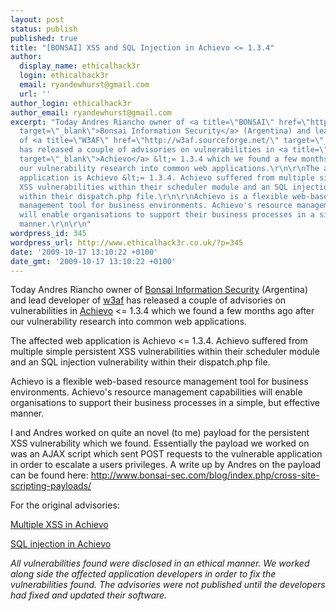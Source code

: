 ```yaml
---
layout: post
status: publish
published: true
title: "[BONSAI] XSS and SQL Injection in Achievo <= 1.3.4"
author:
  display_name: ethicalhack3r
  login: ethicalhack3r
  email: ryandewhurst@gmail.com
  url: ''
author_login: ethicalhack3r
author_email: ryandewhurst@gmail.com
excerpt: "Today Andres Riancho owner of <a title=\"BONSAI\" href=\"http://www.bonsai-sec.com/\"
  target=\"_blank\">Bonsai Information Security</a> (Argentina) and lead developer
  of <a title=\"W3AF\" href=\"http://w3af.sourceforge.net/\" target=\"_blank\">w3af</a>
  has released a couple of advisories on vulnerabilities in <a title=\"Achievo\" href=\"http://www.achievo.org/\"
  target=\"_blank\">Achievo</a> &lt;= 1.3.4 which we found a few months ago after
  our vulnerability research into common web applications.\r\n\r\nThe affected web
  application is Achievo &lt;= 1.3.4. Achievo suffered from multiple simple persistent
  XSS vulnerabilities within their scheduler module and an SQL injection vulnerability
  within their dispatch.php file.\r\n\r\nAchievo is a flexible web-based resource
  management tool for business environments. Achievo's resource management capabilities
  will enable organisations to support their business processes in a simple, but effective
  manner.\r\n\r\n"
wordpress_id: 345
wordpress_url: http://www.ethicalhack3r.co.uk/?p=345
date: '2009-10-17 13:10:22 +0100'
date_gmt: '2009-10-17 13:10:22 +0100'
---
```

<p>Today Andres Riancho owner of <a title="BONSAI" href="http://www.bonsai-sec.com/" target="_blank">Bonsai Information Security</a> (Argentina) and lead developer of <a title="W3AF" href="http://w3af.sourceforge.net/" target="_blank">w3af</a> has released a couple of advisories on vulnerabilities in <a title="Achievo" href="http://www.achievo.org/" target="_blank">Achievo</a> &lt;= 1.3.4 which we found a few months ago after our vulnerability research into common web applications.</p>
<p>The affected web application is Achievo &lt;= 1.3.4. Achievo suffered from multiple simple persistent XSS vulnerabilities within their scheduler module and an SQL injection vulnerability within their dispatch.php file.</p>
<p>Achievo is a flexible web-based resource management tool for business environments. Achievo's resource management capabilities will enable organisations to support their business processes in a simple, but effective manner.</p>
<p><a id="more"></a><a id="more-345"></a></p>
<p>I and Andres worked on quite an novel (to me) payload for the persistent XSS vulnerability which we found. Essentially the payload we worked on was an AJAX script which sent POST requests to the vulnerable application in order to escalate a users privileges. A write up by Andres on the payload can be found here: <a title="Achievo Payload" href="http://www.bonsai-sec.com/blog/index.php/cross-site-scripting-payloads/" target="_blank">http://www.bonsai-sec.com/blog/index.php/cross-site-scripting-payloads/</a></p>
<p>For the original advisories:</p>
<p><a title="Achievo XSS" href="http://www.bonsai-sec.com/research/vulnerabilities/achievo-multiple-xss-0101.txt" target="_blank">Multiple XSS in Achievo</a></p>
<p><a title="Achievo SQL Injection" href="http://www.bonsai-sec.com/research/vulnerabilities/achievo-sql-injection-0102.txt" target="_blank">SQL injection in Achievo</a></p>
<p><em>All vulnerabilities found were disclosed in an ethical manner. We worked along side the affected application developers in order to fix the vulnerabilities found. The advisories were not published until the developers had fixed and updated their software.</em></p>
